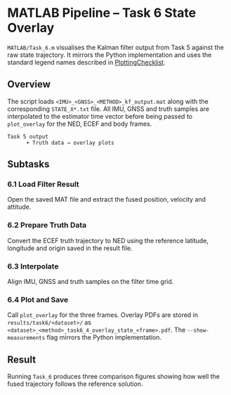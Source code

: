 # MATLAB Pipeline – Task 6 State Overlay

`MATLAB/Task_6.m` visualises the Kalman filter output from Task 5 against the
raw state trajectory. It mirrors the Python implementation and uses the standard
legend names described in [PlottingChecklist](../PlottingChecklist.md).

## Overview

The script loads `<IMU>_<GNSS>_<METHOD>_kf_output.mat` along with the
corresponding `STATE_X*.txt` file. All IMU, GNSS and truth samples are
interpolated to the estimator time vector before being passed to `plot_overlay`
for the NED, ECEF and body frames.

```text
Task 5 output
      + Truth data → overlay plots
```

## Subtasks

### 6.1 Load Filter Result
Open the saved MAT file and extract the fused position, velocity and attitude.

### 6.2 Prepare Truth Data
Convert the ECEF truth trajectory to NED using the reference latitude, longitude and origin saved in the result file.

### 6.3 Interpolate
Align IMU, GNSS and truth samples on the filter time grid.

### 6.4 Plot and Save
Call `plot_overlay` for the three frames. Overlay PDFs are stored in ``results/task6/<dataset>/`` as ``<dataset>_<method>_task6_4_overlay_state_<frame>.pdf``. The ``--show-measurements`` flag mirrors the Python implementation.

## Result

Running `Task_6` produces three comparison figures showing how well the fused
trajectory follows the reference solution.
